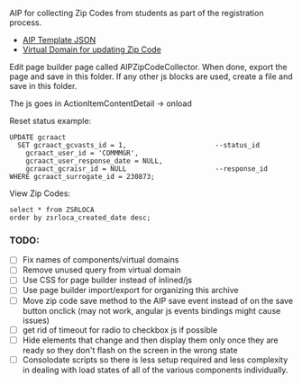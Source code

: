 AIP for collecting Zip Codes from students as part of the registration process.

* [AIP Template JSON](pages.AIPZipCodeCollector.json)
* [Virtual Domain for updating Zip Code](virtualDomains.AIPStuStudentLocationTestJohn.json)

Edit page builder page called AIPZipCodeCollector. When done, export the page and save in this folder. If any other js blocks are used, create a file and save in this folder.

The js goes in ActionItemContentDetail -> onload

Reset status example:

    UPDATE gcraact
      SET gcraact_gcvasts_id = 1,                      --status_id
        gcraact_user_id = 'COMMMGR',
        gcraact_user_response_date = NULL,
        gcraact_gcraisr_id = NULL                      --response_id
    WHERE gcraact_surrogate_id = 230873;

View Zip Codes:

    select * from ZSRLOCA
    order by zsrloca_created_date desc;


### TODO:

- [ ] Fix names of components/virtual domains
- [ ] Remove unused query from virtual domain
- [ ] Use CSS for page builder instead of inlined/js
- [ ] Use page builder import/export for organizing this archive
- [ ] Move zip code save method to the AIP save event instead of on the save button onclick (may not work, angular js events bindings might cause issues)
- [ ] get rid of timeout for radio to checkbox js if possible
- [ ] Hide elements that change and then display them only once they are ready so they don't flash on the screen in the wrong state
- [ ] Consolodate scripts so there is less setup required and less complexity in dealing with load states of all of the various components individually.
